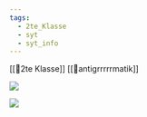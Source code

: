```yaml
---
tags:
  - 2te_Klasse
  - syt
  - syt_info
---
```

[[🥲2te Klasse]] [[🤠antigrrrrrmatik]]

![](betriebsysthme%20wiederholung.excalidraw.svg)

![](Linux%20my%20beloved.excalidraw.svg)